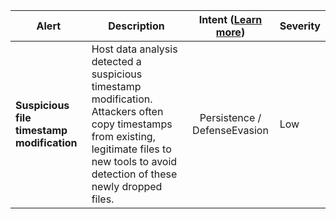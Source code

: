 |Alert|Description|Intent ([Learn more](#intentions))|Severity|
|----|----|:----:|--|
|**Suspicious file timestamp modification**|Host data analysis detected a suspicious timestamp modification. Attackers often copy timestamps from existing, legitimate files to new tools to avoid detection of these newly dropped files.|Persistence / DefenseEvasion|Low|
